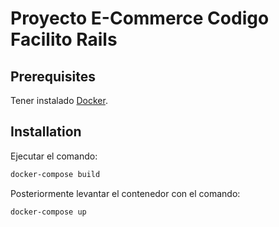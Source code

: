 # Proyecto E-Commerce Codigo Facilito Rails

## Prerequisites

Tener instalado [Docker](https://www.docker.com/products/docker-desktop/).

## Installation

Ejecutar el comando:

```sh
docker-compose build
```

Posteriormente levantar el contenedor con el comando:

```sh
docker-compose up
```
